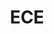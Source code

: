 ---
title: ECE
crosslinks:
- electronics
- AskElectronics
- EngineeringStudents
- youtubefactsbot
- AskEngineers
- u_imguralbumbot
- Biophysics
- john_yukis_bots
- FPGA
- AyyMD
- netsec
- electricians
- RTLSDR
- MassdropBot
- singularity
- moog
- chipdesign
- esp32
- rfelectronics
- buildapc
---